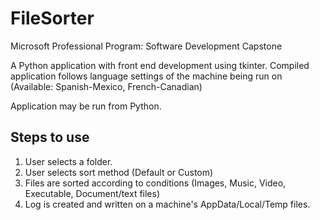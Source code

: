 # FileSorter

Microsoft Professional Program: Software Development Capstone

A Python application with front end development using tkinter. Compiled application follows language settings of the machine being run on (Available: Spanish-Mexico, French-Canadian)

Application may be run from Python. 

## Steps to use

1. User selects a folder.
2. User selects sort method (Default or Custom)
3. Files are sorted according to conditions (Images, Music, Video, Executable, Document/text files) 
4. Log is created and written on a machine's AppData/Local/Temp files.
